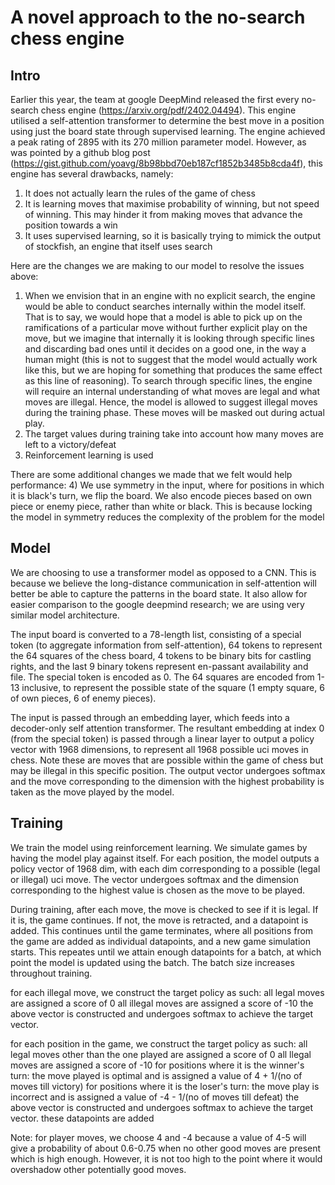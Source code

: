 # A novel approach to the no-search chess engine

## Intro
Earlier this year, the team at google DeepMind released the first every no-search chess engine (https://arxiv.org/pdf/2402.04494). This engine utilised a self-attention transformer to determine the best move in a position using just the board state through supervised learning. The engine achieved a peak rating of 2895 with its 270 million parameter model. However, as was pointed by a github blog post (https://gist.github.com/yoavg/8b98bbd70eb187cf1852b3485b8cda4f), this engine has several drawbacks, namely:
1) It does not actually learn the rules of the game of chess
2) It is learning moves that maximise probability of winning, but not speed of winning. This may hinder it from making moves that advance the position towards a win
3) It uses supervised learning, so it is basically trying to mimick the output of stockfish, an engine that itself uses search

Here are the changes we are making to our model to resolve the issues above:
1) When we envision that in an engine with no explicit search, the engine would be able to conduct searches internally within the model itself. That is to say, we would hope that a model is able to pick up on the ramifications of a particular move without further explicit play on the move, but we imagine that internally it is looking through specific lines and discarding bad ones until it decides on a good one, in the way a human might (this is not to suggest that the model would actually work like this, but we are hoping for something that produces the same effect as this line of reasoning). To search through specific lines, the engine will require an internal understanding of what moves are legal and what moves are illegal. Hence, the model is allowed to suggest illegal moves during the training phase. These moves will be masked out during actual play.
2) The target values during training take into account how many moves are left to a victory/defeat
3) Reinforcement learning is used

There are some additional changes we made that we felt would help performance:
4) We use symmetry in the input, where for positions in which it is black's turn, we flip the board. We also encode pieces based on own piece or enemy piece, rather than white or black. This is because locking the model in symmetry reduces the complexity of the problem for the model

## Model
We are choosing to use a transformer model as opposed to a CNN. This is because we believe the long-distance communication in self-attention will better be able to capture the patterns in the board state. It also allow for easier comparison to the google deepmind research; we are using very similar model architecture.

The input board is converted to a 78-length list, consisting of a special token (to aggregate information from self-attention), 64 tokens to represent the 64 squares of the chess board, 4 tokens to be binary bits for castling rights, and the last 9 binary tokens represent en-passant availability and file. The special token is encoded as 0. The 64 squares are encoded from 1-13 inclusive, to represent the possible state of the square (1 empty square, 6 of own pieces, 6 of enemy pieces). 

The input is passed through an embedding layer, which feeds into a decoder-only self attention transformer. The resultant embedding at index 0 (from the special token) is passed through a linear layer to output a policy vector with 1968 dimensions, to represent all 1968 possible uci moves in chess. Note these are moves that are possible within the game of chess but may be illegal in this specific position. The output vector undergoes softmax and the move corresponding to the dimension with the highest probability is taken as the move played by the model.

## Training
We train the model using reinforcement learning. We simulate games by having the model play against itself. For each position, the model outputs a policy vector of 1968 dim, with each dim corresponding to a possible (legal or illegal) uci move. The vector undergoes softmax and the dimension corresponding to the highest value is chosen as the move to be played.

During training, after each move, the move is checked to see if it is legal. If it is, the game continues. If not, the move is retracted, and a datapoint is added. This continues until the game terminates, where all positions from the game are added as individual datapoints, and a new game simulation starts. This repeates until we attain enough datapoints for a batch, at which point the model is updated using the batch. The batch size increases throughout training.

for each illegal move, we construct the target policy as such:
all legal moves are assigned a score of 0
all illegal moves are assigned a score of -10
the above vector is constructed and undergoes softmax to achieve the target vector.


for each position in the game, we construct the target policy as such:
all legal moves other than the one played are assigned a score of 0
all llegal moves are assigned a score of -10
for positions where it is the winner's turn:
the move played is optimal and is assigned a value of 4 + 1/(no of moves till victory)
for positions where it is the loser's turn:
the move play is incorrect and is assigned a value of -4 - 1/(no of moves till defeat)
the above vector is constructed and undergoes softmax to achieve the target vector.
these datapoints are added 

Note: for player moves, we choose 4 and -4 because a value of 4-5 will give a probability of about 0.6-0.75 when no other good moves are present which is high enough. However, it is not too high to the point where it would overshadow other potentially good moves.